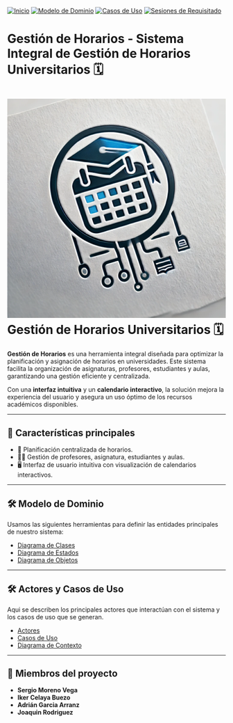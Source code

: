 [![Inicio](https://img.shields.io/badge/Inicio-blue)](#inicio)
[![Modelo de Dominio](https://img.shields.io/badge/Modelo%20de%20Dominio-blue)](#modelo-de-dominio)
[![Casos de Uso](https://img.shields.io/badge/Actores%20y%20Casos%20de%20Uso-blue)](#casosDeUso/imagenes)
[![Sesiones de Requisitado](https://img.shields.io/badge/Sesiones%20de%20Requisitado-blue)](#sesiones-de-requisitado)


# Gestión de Horarios - Sistema Integral de Gestión de Horarios Universitarios 🗓️

# ![Gestión de Horarios](logo.png) Gestión de Horarios Universitarios 🗓️

**Gestión de Horarios** es una herramienta integral diseñada para optimizar la planificación y asignación de horarios en universidades. Este sistema facilita la organización de asignaturas, profesores, estudiantes y aulas, garantizando una gestión eficiente y centralizada.  

Con una **interfaz intuitiva** y un **calendario interactivo**, la solución mejora la experiencia del usuario y asegura un uso óptimo de los recursos académicos disponibles.

---

## 🚀 **Características principales**
- 📅 Planificación centralizada de horarios.
- 👩‍🏫 Gestión de profesores, asignatura, estudiantes y aulas.
- 🖥️ Interfaz de usuario intuitiva con visualización de calendarios interactivos.

---

## 🛠️ **Modelo de Dominio**
Usamos las siguientes herramientas para definir las entidades principales de nuestro sistema:
- [Diagrama de Clases](/modeloDelDominio/imagenes/DiagramaDeClases.svg)  
- [Diagrama de Estados](/modeloDelDominio/imagenes/DiagramaDeEstados.svg)  
- [Diagrama de Objetos](/modeloDelDominio/imagenes/DiagramaDeObjetos.svg)

---
## 🛠️ **Actores y Casos de Uso**
Aqui se describen los principales actores que interactúan con el sistema y los casos de uso que se generan.
- [Actores](/casosDeUso/actores/actores.png)  
- [Casos de Uso](/casosDeUso/imagenes)
- [Diagrama de Contexto](/casosDeUso/diagramaDeContexto/DiagramaDeContexto.svg)
---
## 👥 **Miembros del proyecto**
- **Sergio Moreno Vega**
- **Iker Celaya Buezo**
- **Adrián Garcia Arranz**
- **Joaquin Rodriguez**
